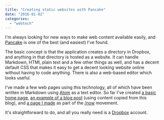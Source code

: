 ```yaml
---
title: "Creating static websites with Pancake"
date: "2016-01-02"
categories: 
  - "webtech"
---
```


I'm always looking for new ways to make web content available easily, and [Pancake](https://pancake.io/) is one of the best (and easiest) I've found.

The basic concept is that the application creates a directory in Dropbox, and anything in that directory is hosted as a website. It can handle Markdown, HTMl, plain text and a few other things as well, and has a decent default CSS that makes it easy to get a decent looking website online without having to code anything. There is also a web-based editor which looks useful.

I've made a few web pages using this technology, all of which have been written in Markdown using [Atom](https://atom.io/) as a text editor. So far I've created [a basic home page](http://teknostatik.pancakeapps.com/), [an example of a blog post](http://teknostatik.pancakeapps.com/it_literacy.md) (using content copied from this blog), and [a page I made](http://teknostatik.pancakeapps.com/now) as part of the [/now](http://nownownow.com/) movement.

It's straightforward to do, and all you really need is a [Dropbox](https://www.dropbox.com) account.
